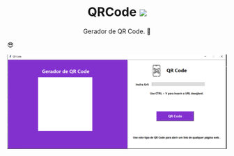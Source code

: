 <h1 align="center"> QRCode  <img src="https://img.shields.io/github/license/RAFAELSILVASALES/QRCode"></h1>

<p align="center"> Gerador de QR Code.  🚀 
 </p>
 
 <p> 😎 <p>

<p> <img src="arquivo/TKINTER.png">   </p>


